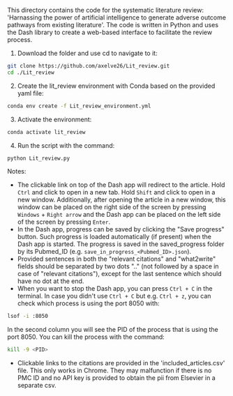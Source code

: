 This directory contains the code for the systematic literature review: 'Harnassing the power of artificial intelligence to generate adverse outcome pathways from existing literature'. The code is written in Python and uses the Dash library to create a web-based interface to facilitate the review process.
1. Download the folder and use cd to navigate to it:
```bash
git clone https://github.com/axelve26/Lit_review.git
cd ./Lit_review
```
2. Create the lit_review environment with Conda based on the provided yaml file:
```bash
conda env create -f Lit_review_environment.yml
```
3. Activate the environment:
```bash
conda activate lit_review
```
4. Run the script with the command:
```bash
python Lit_review.py
```
Notes:
- The clickable link on top of the Dash app will redirect to the article. Hold `Ctrl` and click to open in a new tab. Hold `Shift` and click to open in a new window. Additionally, after opening the article in a new window, this window can be placed on the right side of the screen by pressing `Windows` + `Right arrow` and the Dash app can be placed on the left side of the screen by pressing `Enter`. 
- In the Dash app, progress can be saved by clicking the "Save progress" button. Such progress is loaded automatically (if present) when the Dash app is started. The progress is saved in the saved_progress folder by its Pubmed_ID (e.g. `save_in_progress_<Pubmed_ID>.json`).
- Provided sentences in both the "relevant citations" and "what2write" fields should be separated by two dots ".." (not followed by a space in case of "relevant citations"), except for the last sentence which should have no dot at the end.
- When you want to stop the Dash app, you can press `Ctrl + C` in the terminal. In case you didn't use `Ctrl + C` but e.g. `Ctrl + z`, you can check which process is using the port 8050 with:
```bash
lsof -i :8050
```
In the second column you will see the PID of the process that is using the port 8050. You can kill the process with the command:
```bash
kill -9 <PID>
```
- Clickable links to the citations are provided in the 'included_articles.csv' file. This only works in Chrome. They may malfunction if there is no PMC ID and no API key is provided to obtain the pii from Elsevier in a separate csv.
